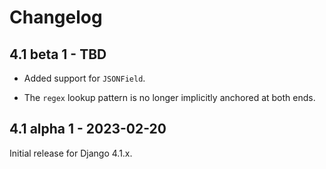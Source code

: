 # Changelog

## 4.1 beta 1 - TBD

- Added support for `JSONField`.

- The `regex` lookup pattern is no longer implicitly anchored at both ends.

## 4.1 alpha 1 - 2023-02-20

Initial release for Django 4.1.x.
